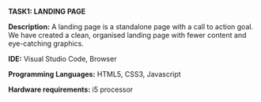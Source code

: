 **TASK1: LANDING PAGE**

**Description:** A landing page is a standalone page with a call to action goal. We have created a clean, organised landing page with fewer content and eye-catching graphics.

**IDE:** Visual Studio Code, Browser

**Programming Languages:** HTML5, CSS3, Javascript

**Hardware requirements:** i5 processor
